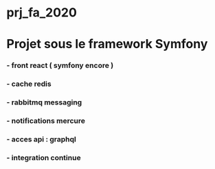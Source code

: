 # prj_fa_2020
# Projet sous le framework Symfony

### - front react ( symfony encore )

### - cache redis

### - rabbitmq messaging

### - notifications mercure

### - acces api : graphql

### - integration continue


